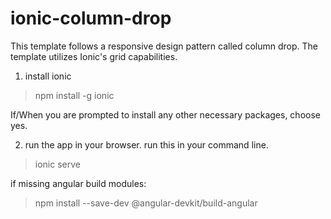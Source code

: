 # ionic-column-drop
This template follows a responsive design pattern called column drop. The template utilizes Ionic's grid capabilities.


1. install ionic
  > npm install -g ionic
  
  If/When you are prompted to install any other necessary packages, choose yes.
  
  
2. run the app in your browser. run this in your command line.
  > ionic serve

if missing angular build modules:
> npm install --save-dev @angular-devkit/build-angular
